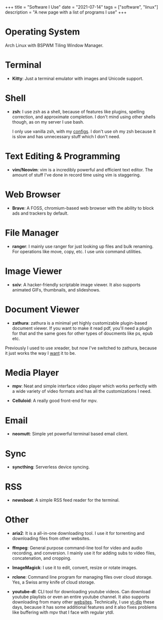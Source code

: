 +++
title = "Software I Use"
date = "2021-07-14"
tags = ["software", "linux"]
description = "A new page with a list of programs I use"
+++

# Operating System

Arch Linux with BSPWM Tiling Window Manager.

# Terminal

- **Kitty**: Just a terminal emulator with images and Unicode support.

# Shell

- **zsh**: I use zsh as a shell, because of features like plugins, spelling correction, and approximate completion. I don't mind using other shells though, as on my server I use bash.

  I only use vanilla zsh, with my [configs](https://github.com/prateekpunetha/dotfiles). I don't use oh my zsh because it is slow and has unnecessary stuff which I don't need.

# Text Editing & Programming

- **vim/Neovim**: vim is a incredibly powerful and efficient text editor. The amount of stuff I've done in record time using vim is staggering.

# Web Browser

- **Brave**: A FOSS, chromium-based web browser with the ability to block ads and trackers by default.

# File Manager

- **ranger**: I mainly use ranger for just looking up files and bulk renaming. For operations like move, copy, etc. I use unix command utilities.

# Image Viewer

- **sxiv**: A hacker-friendly scriptable image viewer. It also supports animated GIFs, thumbnails, and slideshows.

# Document Viewer

- **zathura**: zathura is a minimal yet highly customizable plugin-based document viewer. If you want to make it read pdf, you'll need a plugin for that and the same goes for other types of doucments like ps, epub etc.

Previously I used to use xreader, but now I've switched to zathura, because it just works
the way I [want](https://github.com/prateekpunetha/dotfiles/blob/master/zathura/.config/zathura/zathurarc)
it to be.

# Media Player

- **mpv**: Neat and simple interface video player which works perfectly with a wide variety of video formats and has all the customizations I need.

- **Celluloid**: A really good front-end for mpv.

# Email

- **neomutt**: Simple yet powerful terminal based email client.

# Sync

- **syncthing**: Serverless device syncing.

# RSS

- **newsboat**: A simple RSS feed reader for the terminal.

# Other

- **aria2**: It is a all-in-one downloading tool. I use it for torrenting and downloading files from other websites.

- **ffmpeg**: General purpose command-line tool for video and audio recording, and conversion. I mainly use it for adding subs to video files, concatenation, and cropping.

- **ImageMagick**: I use it to edit, convert, resize or rotate images.

- **rclone**: Command line program for managing files over cloud storage. Yes, a Swiss army knife of cloud storage.

- **youtube-dl**: CLI tool for downloading youtube videos. Can download youtube playlists or even an entire youtube channel. It also supports downloading from many other [websites](https://ytdl-org.github.io/youtube-dl/supportedsites.html).
  Technically, I use [yt-dlp](https://github.com/yt-dlp) these days, because it has some additional features and it also fixes problems like buffering with mpv that I face with regular ytdl.
